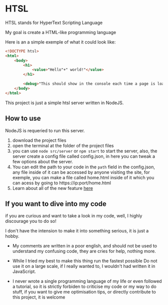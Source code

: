 # HTSL

HTSL stands for HyperText Scripting Language

My goal is create a HTML-like programming language


Here is an a simple exemple of what it could look like:

```html
<!DOCTYPE htsl>
<html>
    <body>
        <h1>
            <value>"Hello"+" world!"</value>
        </h1>
    
        <debug>"This should show in the console each time a page is loaded!"</debug>
    </body>
</html>
```

This project is just a simple htsl server written in NodeJS.

## How to use

NodeJS is requeried to run this server.

1. download the project files
2. open the terminal at the folder of the project files
3. you can use `node src/server` or `npm start` to start the server, also, the server create a config file called config.json, in here you can tweak a few options about the server.
4. You can edit the path to your code in the `path` field in the config.json, any file inside of it can be accessed by anyone visiting the site, for exemple, you can make a file called home.html inside of it which you can acess by going to https://ip:port/home.html
5. Learn about all of the new feature [here](FEATURES.md)

## If you want to dive into my code

if you are curious and want to take a look in my code, well, I highly discourage you to do so!

I don't have the intension to make it into something serious, it is just a hobby.

- My comments are written in a poor english, and should not be used to understand my confusing code, they are cries for help, nothing more.

- While I tried my best to make this thing run the fastest possible Do not use it on a large scale, if I really wanted to, I wouldn't had written it in JavaScript.

- I never wrote a single programming language of my life or even followed a tutorial, so it is strictly forbiden to criticise my code or my way to do stuff, if you want to give me optimisation tips, or directly contribute to this project, it is welcome